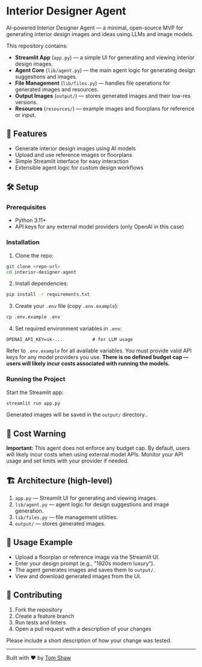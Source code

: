 # Interior Designer Agent

AI-powered Interior Designer Agent — a minimal, open-source MVP for generating interior design images and ideas using LLMs and image models.

This repository contains:

- **Streamlit App** (`app.py`) — a simple UI for generating and viewing interior design images.
- **Agent Core** (`lib/agent.py`) — the main agent logic for generating design suggestions and images.
- **File Management** (`lib/files.py`) — handles file operations for generated images and resources.
- **Output Images** (`output/`) — stores generated images and their low-res versions.
- **Resources** (`resources/`) — example images and floorplans for reference or input.

## 🚀 Features

- Generate interior design images using AI models
- Upload and use reference images or floorplans
- Simple Streamlit interface for easy interaction
- Extensible agent logic for custom design workflows

## 🛠️ Setup

### Prerequisites

- Python 3.11+
- API keys for any external model providers (only OpenAI in this case)

### Installation

1. Clone the repo:

```bash
git clone <repo-url>
cd interior-designer-agent
```

2. Install dependencies:

```bash
pip install -r requirements.txt
```

3. Create your `.env` file (copy `.env.example`):

```bash
cp .env.example .env
```

4. Set required environment variables in `.env`:

```
OPENAI_API_KEY=sk-...           # for LLM usage
```

Refer to `.env.example` for all available variables. You must provide valid API keys for any model providers you use. **There is no defined budget cap — users will likely incur costs associated with running the models.**

### Running the Project

Start the Streamlit app:

```bash
streamlit run app.py
```

Generated images will be saved in the `output/` directory..

## 💸 Cost Warning

**Important:** This agent does not enforce any budget cap. By default, users will likely incur costs when using external model APIs. Monitor your API usage and set limits with your provider if needed.

## 🏗️ Architecture (high-level)

1. `app.py` — Streamlit UI for generating and viewing images.
2. `lib/agent.py` — agent logic for design suggestions and image generation.
3. `lib/files.py` — file management utilities.
4. `output/` — stores generated images.

## 🤖 Usage Example

- Upload a floorplan or reference image via the Streamlit UI.
- Enter your design prompt (e.g., "1920s modern luxury").
- The agent generates images and saves them to `output/`.
- View and download generated images from the UI.

## 🤝 Contributing

1. Fork the repository
2. Create a feature branch
3. Run tests and linters
4. Open a pull request with a description of your changes

Please include a short description of how your change was tested.

---

Built with ❤️ by [Tom Shaw](https://tomshaw.dev)
